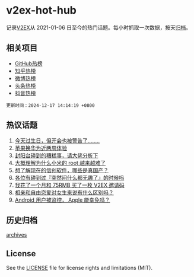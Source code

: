 # v2ex-hot-hub

 记录[V2EX](https://www.v2ex.com/)从 2021-01-06 日至今的热门话题。每小时抓取一次数据，按天[归档](archives)。
 
 ## 相关项目

- [GitHub热榜](https://github.com/lonnyzhang423/github-hot-hub)
- [知乎热榜](https://github.com/lonnyzhang423/zhihu-hot-hub)
- [微博热榜](https://github.com/lonnyzhang423/weibo-hot-hub)
- [头条热榜](https://github.com/lonnyzhang423/toutiao-hot-hub)
- [抖音热榜](https://github.com/lonnyzhang423/douyin-hot-hub)


 `更新时间：2024-12-17 14:14:19 +0800`

## 热议话题

1. [今天过生日，但开会也被警告了........](https://www.v2ex.com/t/1097910)
1. [苹果换华为近两周体验](https://www.v2ex.com/t/1097947)
1. [封阳台碰到的糟糕事，请大佬分析下](https://www.v2ex.com/t/1097995)
1. [大概理解为什么小米的 root 越来越难了](https://www.v2ex.com/t/1097870)
1. [想了解现在的信创软件，哪些是真国产？](https://www.v2ex.com/t/1098049)
1. [各位有碰到过『突然间什么都无趣了』的时候吗](https://www.v2ex.com/t/1097899)
1. [我花了一个月和 75RMB 买了一枚 V2EX 邀请码](https://www.v2ex.com/t/1097908)
1. [相亲和自由恋爱对女生来说有什么区别吗？](https://www.v2ex.com/t/1097877)
1. [Android 用户被监控， Apple 能幸免吗？](https://www.v2ex.com/t/1098016)

## 历史归档

[archives](archives)

## License

See the [LICENSE](LICENSE) file for license rights and limitations (MIT).
